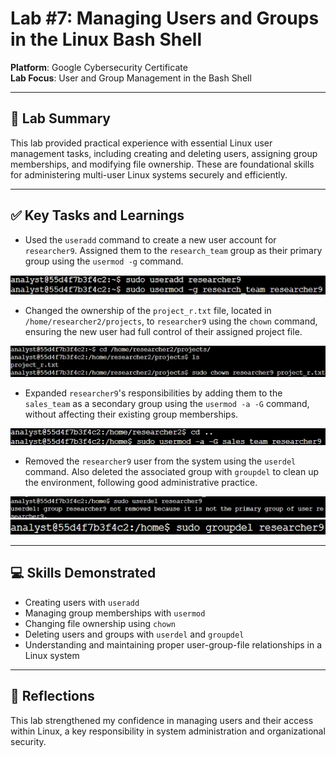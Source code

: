 # Lab #7: Managing Users and Groups in the Linux Bash Shell

**Platform**: Google Cybersecurity Certificate  
**Lab Focus**: User and Group Management in the Bash Shell

---

## 🧠 Lab Summary

This lab provided practical experience with essential Linux user management tasks, including creating and deleting users, assigning group memberships, and modifying file ownership. These are foundational skills for administering multi-user Linux systems securely and efficiently.

---

## ✅ Key Tasks and Learnings
 
- Used the `useradd` command to create a new user account for `researcher9`. Assigned them to the `research_team` group as their primary group using the `usermod -g` command.

![Useradd Command Example](../../images/linux_lab7_useradd.png)

- Changed the ownership of the `project_r.txt` file, located in `/home/researcher2/projects`, to `researcher9` using the `chown` command, ensuring the new user had full control of their assigned project file.

![Chown File Example](../../images/linux_lab7_chown.png)

- Expanded `researcher9`'s responsibilities by adding them to the `sales_team` as a secondary group using the `usermod -a -G` command, without affecting their existing group memberships.

![Usermod Add Group Example](../../images/linux_lab7_usermod.png)

- Removed the `researcher9` user from the system using the `userdel` command. Also deleted the associated group with `groupdel` to clean up the environment, following good administrative practice.

![Userdel and Groupdel Example](../../images/linux_lab7_userdel.png)
![Userdel and Groupdel Example](../../images/linux_lab7_groupdel.png)

---

## 💻 Skills Demonstrated

- Creating users with `useradd`  
- Managing group memberships with `usermod`  
- Changing file ownership using `chown`  
- Deleting users and groups with `userdel` and `groupdel`  
- Understanding and maintaining proper user-group-file relationships in a Linux system  

---

## 🔁 Reflections

This lab strengthened my confidence in managing users and their access within Linux, a key responsibility in system administration and organizational security.
